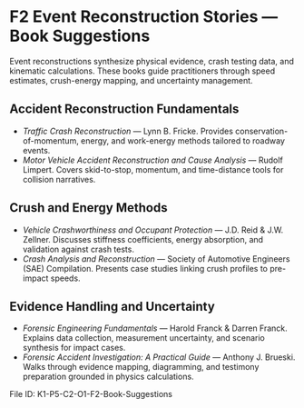 # F2 Event Reconstruction Stories — Book Suggestions

Event reconstructions synthesize physical evidence, crash testing data, and kinematic calculations. These books guide practitioners through speed estimates, crush-energy mapping, and uncertainty management.

## Accident Reconstruction Fundamentals
- *Traffic Crash Reconstruction* — Lynn B. Fricke. Provides conservation-of-momentum, energy, and work-energy methods tailored to roadway events.
- *Motor Vehicle Accident Reconstruction and Cause Analysis* — Rudolf Limpert. Covers skid-to-stop, momentum, and time-distance tools for collision narratives.

## Crush and Energy Methods
- *Vehicle Crashworthiness and Occupant Protection* — J.D. Reid & J.W. Zellner. Discusses stiffness coefficients, energy absorption, and validation against crash tests.
- *Crash Analysis and Reconstruction* — Society of Automotive Engineers (SAE) Compilation. Presents case studies linking crush profiles to pre-impact speeds.

## Evidence Handling and Uncertainty
- *Forensic Engineering Fundamentals* — Harold Franck & Darren Franck. Explains data collection, measurement uncertainty, and scenario synthesis for impact cases.
- *Forensic Accident Investigation: A Practical Guide* — Anthony J. Brueski. Walks through evidence mapping, diagramming, and testimony preparation grounded in physics calculations.

File ID: K1-P5-C2-O1-F2-Book-Suggestions
